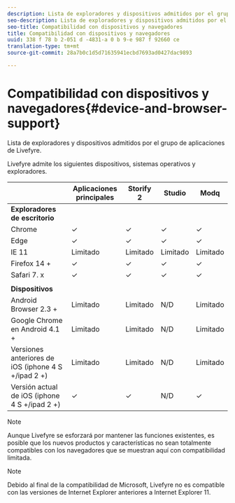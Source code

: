 ```yaml
---
description: Lista de exploradores y dispositivos admitidos por el grupo de aplicaciones de Livefyre.
seo-description: Lista de exploradores y dispositivos admitidos por el grupo de aplicaciones de Livefyre.
seo-title: Compatibilidad con dispositivos y navegadores
title: Compatibilidad con dispositivos y navegadores
uuid: 338 f 78 b 2-051 d -4831-a 0 b 9-e 987 f 92660 ce
translation-type: tm+mt
source-git-commit: 28a7b0c1d5d71635941ecbd7693ad0427dac9893

---
```



# Compatibilidad con dispositivos y navegadores{#device-and-browser-support}

Lista de exploradores y dispositivos admitidos por el grupo de aplicaciones de Livefyre.

Livefyre admite los siguientes dispositivos, sistemas operativos y exploradores.

|  | Aplicaciones principales | Storify 2 | Studio | Modq |
|---|---|---|---|---|
| **Exploradores de escritorio** |  |  |  |  |
| Chrome | ✓ | ✓ | ✓ | ✓ |
| Edge | ✓ | ✓ | ✓ | ✓ |
| IE 11 | Limitado | Limitado | Limitado | Limitado |
| Firefox 14 + | ✓ | ✓ | ✓ | ✓ |
| Safari 7. x | ✓ | ✓ | ✓ | ✓ |
|  |  |  |  |  |
| **Dispositivos** |  |  |  |  |
| Android Browser 2.3 + | Limitado | Limitado | N/D | Limitado |
| Google Chrome en Android 4.1 + | Limitado | Limitado | N/D | Limitado |
| Versiones anteriores de iOS (iphone 4 S +/ipad 2 +) | Limitado | Limitado | N/D | Limitado |
| Versión actual de iOS (iphone 4 S +/ipad 2 +) | ✓ | ✓ | N/D | ✓ |

>[!NOTE]
>
>Aunque Livefyre se esforzará por mantener las funciones existentes, es posible que los nuevos productos y características no sean totalmente compatibles con los navegadores que se muestran aquí con compatibilidad limitada.

>[!NOTE]
>
>Debido al final de la compatibilidad de Microsoft, Livefyre no es compatible con las versiones de Internet Explorer anteriores a Internet Explorer 11.


